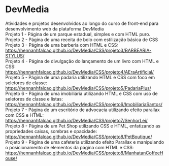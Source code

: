 # DevMedia
Atividades e projetos desenvolvidos ao longo do curso de front-end para desenvolvimento web da plataforma DevMedia  
Projeto 1 - Página de um parque estadual, simples e com HTML puro.  
Projeto 2 - Página de uma receita de bolo com estilização básica de CSS  
Projeto 3 - Página de uma barberia com HTML e CSS:  
https://hennanhfalcao.github.io/DevMedia/CSS/projeto3/BARBEARIA-STYLUS/    
Projeto 4 - Página de divulgação do lançamento de um livro com HTML e CSS:  
https://hennanhfalcao.github.io/DevMedia/CSS/projeto4/AEraArtificial/   
Projeto 5 - Página de uma padaria utilizando HTML e CSS com foco em seletores de classe:  
https://hennanhfalcao.github.io/DevMedia/CSS/projeto5/PadariaPlus/  
Projeto 6 - Página de uma imobiliária utilizando HTML e CSS com uso de seletores de classe e listas:  
https://hennanhfalcao.github.io/DevMedia/CSS/projeto6/ImobiliariaSantos/    
Projeto 7 - Página de um escritório de advocacia utilizando efeito parallax com CSS e HTML:  
https://hennanhfalcao.github.io/DevMedia/CSS/projeto7/SenhorLei/  
Projeto 8 - Página de um Pet Shop utilizando CSS e HTML, enfatizando as propriedades caixas, sombras e opacidade:  
https://hennanhfalcao.github.io/DevMedia/CSS/projeto8/PetBoutique/  
Projeto 9 - Página de uma cafeteria utilizando efeito Parallax e manipulando o posicionamento de elementos da página com HTML e CSS:
https://hennanhfalcao.github.io/DevMedia/CSS/projeto8/ManhatanCoffeeHouse/  
